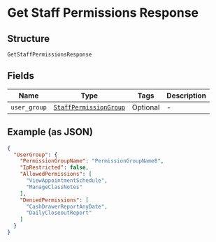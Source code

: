 
# Get Staff Permissions Response

## Structure

`GetStaffPermissionsResponse`

## Fields

| Name | Type | Tags | Description |
|  --- | --- | --- | --- |
| `user_group` | [`StaffPermissionGroup`](../../doc/models/staff-permission-group.md) | Optional | - |

## Example (as JSON)

```json
{
  "UserGroup": {
    "PermissionGroupName": "PermissionGroupName8",
    "IpRestricted": false,
    "AllowedPermissions": [
      "ViewAppointmentSchedule",
      "ManageClassNotes"
    ],
    "DeniedPermissions": [
      "CashDrawerReportAnyDate",
      "DailyCloseoutReport"
    ]
  }
}
```

